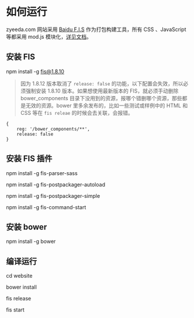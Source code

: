# 如何运行

zyeeda.com 网站采用 [Baidu F.I.S](http://fis.baidu.com) 作为打包构建工具，所有 CSS 、JavaScript 等都采用 mod.js 模块化，[详见文档](http://fis.baidu.com/docs/beginning/getting-started.html)。

## 安装 FIS

npm install -g fis@1.8.10

> 因为 1.8.12 版本取消了 `release: false` 的功能，以下配置会失效，所以必须强制安装 1.8.10 版本。如果想使用最新版本的 FIS，就必须手动删除 bower_components 目录下没用到的资源，报哪个错删哪个资源，那些都是无效的资源。bower 里多余发布的，比如一些测试或样例中的 HTML 和 CSS 等在 `fis releae` 的时候会去关联，会报错。

```
{
    reg: '/bower_components/**',
    release: false
}
```

## 安装 FIS 插件

npm install -g fis-parser-sass

npm install -g fis-postpackager-autoload

npm install -g fis-postpackager-simple

npm install -g fis-command-start

## 安装 bower

npm install -g bower

## 编译运行

cd website

bower install

fis release

fis start
